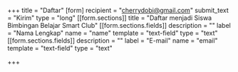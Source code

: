 +++
title = "Daftar"
[form]
recipient = "cherrydobi@gmail.com"
submit_text = "Kirim"
type = "long"
[[form.sections]]
title = "Daftar menjadi Siswa Bimbingan Belajar Smart Club"
[[form.sections.fields]]
description = ""
label = "Nama Lengkap"
name = "name"
template = "text-field"
type = "text"
[[form.sections.fields]]
description = ""
label = "E-mail"
name = "email"
template = "text-field"
type = "text"

+++
